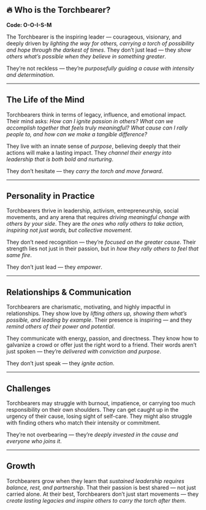 ## 🔥 Who is the Torchbearer?  
**Code: O-O-I-S-M**

The Torchbearer is the inspiring leader — courageous, visionary, and deeply driven by *lighting the way for others, carrying a torch of possibility and hope through the darkest of times*. They don’t just lead — they *show others what’s possible when they believe in something greater*.

They’re not reckless — they’re *purposefully guiding a cause with intensity and determination*.

---

## The Life of the Mind

Torchbearers think in terms of legacy, influence, and emotional impact. Their mind asks: *How can I ignite passion in others? What can we accomplish together that feels truly meaningful? What cause can I rally people to, and how can we make a tangible difference?*

They live with an innate sense of *purpose*, believing deeply that their actions will make a lasting impact. They *channel their energy into leadership that is both bold and nurturing*.

They don’t hesitate — they *carry the torch and move forward*.

---

## Personality in Practice

Torchbearers thrive in leadership, activism, entrepreneurship, social movements, and any arena that requires *driving meaningful change with others by your side*. They are *the ones who rally others to take action, inspiring not just words, but collective movement*.

They don’t need recognition — they’re *focused on the greater cause*. Their strength lies not just in their passion, but in *how they rally others to feel that same fire*.

They don’t just lead — they *empower*.

---

## Relationships & Communication

Torchbearers are charismatic, motivating, and highly impactful in relationships. They show love by *lifting others up, showing them what’s possible, and leading by example*. Their presence is inspiring — and they *remind others of their power and potential*.

They communicate with energy, passion, and directness. They know how to galvanize a crowd or offer just the right word to a friend. Their words aren’t just spoken — they’re *delivered with conviction and purpose*.

They don’t just speak — they *ignite action*.

---

## Challenges

Torchbearers may struggle with burnout, impatience, or carrying too much responsibility on their own shoulders. They can get caught up in the urgency of their cause, losing sight of self-care. They might also struggle with finding others who match their intensity or commitment.

They’re not overbearing — they’re *deeply invested in the cause and everyone who joins it*.

---

## Growth

Torchbearers grow when they learn that *sustained leadership requires balance, rest, and partnership*. That their passion is best shared — not just carried alone. At their best, Torchbearers don’t just start movements — they *create lasting legacies and inspire others to carry the torch after them*.
